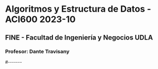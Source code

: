 # Algoritmos y Estructura de Datos - ACI600 2023-10
## FINE - Facultad de Ingeniería y Negocios UDLA
### Profesor: Dante Travisany


#-------
